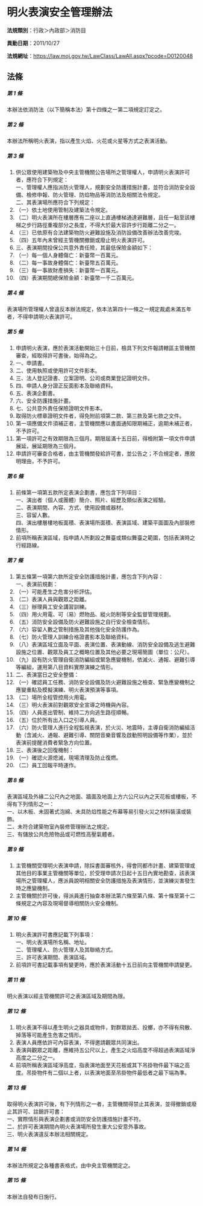 # 明火表演安全管理辦法

**法規類別**：行政＞內政部＞消防目

**異動日期**：2011/10/27  

**法規網址**：https://law.moj.gov.tw/LawClass/LawAll.aspx?pcode=D0120048





## 法條
##### 第 1 條
本辦法依消防法（以下簡稱本法）第十四條之一第二項規定訂定之。

##### 第 2 條
本辦法所稱明火表演，指以產生火焰、火花或火星等方式之表演活動。

##### 第 3 條
1. 供公眾使用建築物及中央主管機關公告場所之管理權人，申請明火表演許可者，應符合下列規定：  
一、管理權人應指派防火管理人，規劃安全防護措施計畫，並符合消防安全設備、檢修申報、防火管理、防焰物品等消防法及相關法令規定。  
二、其表演場所應符合下列規定：
1. （一）依土地使用管制及建築法令規定。
1. （二）明火表演所在樓層應有二座以上直通樓梯通達避難層，且任一點至該樓梯之步行路徑重複部分之長度，不得大於最大容許步行距離二分之一。
1. （三）已依原有合法建築物防火避難設施及消防設備改善辦法改善完竣。
1. （四）五年內未曾經主管機關撤銷或廢止明火表演許可。
1. 三、表演期間投保公共意外責任險，其最低保險金額如下：
1. （一）每一個人身體傷亡：新臺幣一百萬元。
1. （二）每一事故身體傷亡：新臺幣五百萬元。
1. （三）每一事故財產損失：新臺幣一百萬元。
1. （四）表演期間總保險金額：新臺幣一千二百萬元。

##### 第 4 條
表演場所管理權人曾違反本辦法規定，依本法第四十一條之一規定裁處未滿五年者，不得申請明火表演許可。

##### 第 5 條
1. 申請明火表演，應於表演活動開始三十日前，檢具下列文件報請轄區主管機關審查，經取得許可書後，始得為之。
1. 一、申請書。
1. 二、使用執照或使用許可文件影本。
1. 三、法人登記證書、立案證明、公司或商業登記證明文件。
1. 四、申請人身分證正反面影本及聯絡資料。
1. 五、表演企劃書。
1. 六、安全防護措施計畫。
1. 七、公共意外責任保險證明文件影本。
1. 取得防火標章證明文件者，得免附前項第二款、第三款及第七款之文件。
1. 第一項應備文件須補正者，主管機關應以書面通知限期補正，逾期未補正者，不予許可。
1. 第一項許可之有效期限為三個月。期限屆滿十五日前，得檢附第一項文件申請展延，展延期限為三個月。
1. 申請許可審查合格者，由主管機關發給許可書，並公告之；不合規定者，應敘明理由，不予許可。

##### 第 6 條
1. 前條第一項第五款所定表演企劃書，應包含下列項目：  
一、演出者（個人或團體）簡介、照片、經歷及類似表演之經驗。  
二、表演期間、內容、方式、使用設備或器材。  
三、容留人數。  
四、演出樓層樓地板面積、表演場所面積、表演區域、建築平面圖及內部裝修情形。
1. 前項所稱表演區域，指申請人所劃設之舞臺或類似舞臺之範圍，包括表演時之行經路線。

##### 第 7 條
1. 第五條第一項第六款所定安全防護措施計畫，應包含下列內容：  
一、表演前規劃：
1. （一）可能產生之危害分析評估。
1. （二）表演人員與觀眾之距離。
1. （三）辦理員工安全講習訓練。
1. （四）用火用電、可（易）燃物品、縱火防制等安全監督管理規劃。
1. （五）消防安全設備及防火避難設施之自行安全檢查情形。
1. （六）容留人數之管制措施及其他強化安全防護作為。
1. （七）防火管理人訓練合格證書影本及聯絡資料。
1. （八）表演區域立面及平面、表演位置、表演動線、消防安全設備及逃生避難設施之位置、觀眾及員工之概略位置及其他必要之現場簡圖（單位：公尺）。
1. （九）設有防火管理自衛消防編組或緊急應變機制，依滅火、通報、避難引導等編組，運用第八目資料實際演練之情形。
1. 二、表演當日之安全整備：
1. （一）確認員工任務、消防安全設備及防火避難設施之檢查、緊急應變機制之應變重點及模擬演練、明火表演預演等事項。
1. （二）場所全程管控用火用電。
1. （三）明火表演前對觀眾安全宣導之時機與內容。
1. （四）人員進出管制、維持二方向逃生路徑順暢。
1. （五）位於所有出入口之引導人員。
1. （六）防火管理人進行全程監視表演，於火災、地震時，主導自衛消防編組活動（含滅火、通報、避難引導、關閉音樂音響及啟動照明設備等作業），並於表演前提醒消費者緊急方向位置。
1. 三、表演後之回復機制：
1. （一）確認火源熄滅，現場清理及防止復燃。
1. （二）員工回報平時運作。

##### 第 8 條
表演區域及外緣二公尺內之地面、牆面及地面上方六公尺以內之天花板或樓板，不得有下列情形之一：  
一、以木板、未固著式泡綿、未具防焰性能之布幕等易引發火災之材料裝潢或裝飾。  
二、未符合建築物室內裝修管理辦法之規定。  
三、有儲放公共危險物品或可燃性高壓氣體者。

##### 第 9 條
1. 主管機關受理明火表演申請，除採書面審核外，得會同都市計畫、建築管理或其他目的事業主管機關等單位，於受理申請次日起十五日內實地勘查，該表演場所之管理權人，應派員說明相關安全防護措施及表演情形，並演練災害發生時之應變機制。
1. 主管機關於許可後，得派員進行抽查本辦法第六條至第八條、第十條至第十二條規定之內容及現場督導相關防火安全機制。

##### 第 10 條
1. 明火表演許可書應記載下列事項：  
一、明火表演場所名稱、地址。  
二、管理權人、防火管理人及其聯絡方式。  
三、許可表演期間、表演區域。
1. 前項許可書記載事項有變更時，應於表演活動十五日前向主管機關申請變更。

##### 第 11 條
明火表演以經主管機關許可之表演區域及期間為限。

##### 第 12 條
1. 明火表演不得以產生明火之器具或物件，對群眾拋丟、投擲，亦不得有飛散、掉落等可能產生危害之情形。
1. 表演人員應依許可內容表演，不得邀請觀眾共同演出。
1. 表演與觀眾之距離，應維持五公尺以上，產生之火焰高度不得超過表演區域淨高度之二分之一。
1. 前項所稱表演區域淨高度，指表演地面至天花板或其下吊掛物件最下端之高度。吊掛物件有二個以上者，以表演地面至吊掛物件最低者之最下端為準。

##### 第 13 條
取得明火表演許可後，有下列情形之一者，主管機關得禁止其表演，並得撤銷或廢止其許可、註銷許可書：  
一、實際情形與表演企劃書或消防安全防護措施計畫不符。  
二、於許可表演期間內明火表演場所發生重大公安意外事故。  
三、明火表演違反本辦法相關規定。

##### 第 14 條
本辦法所規定之各種書表格式，由中央主管機關定之。

##### 第 15 條
本辦法自發布日施行。


